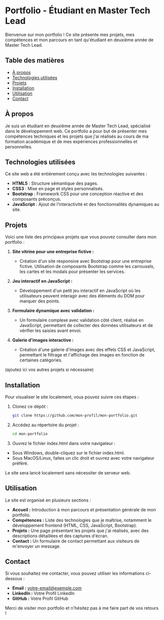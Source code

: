 # Portfolio - Étudiant en Master Tech Lead

Bienvenue sur mon portfolio ! Ce site présente mes projets, mes compétences et mon parcours en tant qu'étudiant en deuxième année de Master Tech Lead.

## Table des matières

- [À propos](#à-propos)
- [Technologies utilisées](#technologies-utilisées)
- [Projets](#projets)
- [Installation](#installation)
- [Utilisation](#utilisation)
- [Contact](#contact)

## À propos

Je suis un étudiant en deuxième année de Master Tech Lead, spécialisé dans le développement web. Ce portfolio a pour but de présenter mes compétences techniques et les projets que j'ai réalisés au cours de ma formation académique et de mes expériences professionnelles et personnelles.

## Technologies utilisées

Ce site web a été entièrement conçu avec les technologies suivantes :

- **HTML5** : Structure sémantique des pages.
- **CSS3** : Mise en page et styles personnalisés.
- **Bootstrap** : Framework CSS pour une conception réactive et des composants préconçus.
- **JavaScript** : Ajout de l'interactivité et des fonctionnalités dynamiques au site.

## Projets

Voici une liste des principaux projets que vous pouvez consulter dans mon portfolio :

1. **Site vitrine pour une entreprise fictive :**
   - Création d'un site responsive avec Bootstrap pour une entreprise fictive. Utilisation de composants Bootstrap comme les carrousels, les cartes et les modals pour présenter les services.

2. **Jeu interactif en JavaScript :**
   - Développement d'un petit jeu interactif en JavaScript où les utilisateurs peuvent interagir avec des éléments du DOM pour marquer des points.

3. **Formulaire dynamique avec validation :**
   - Un formulaire complexe avec validation côté client, réalisé en JavaScript, permettant de collecter des données utilisateurs et de vérifier les saisies avant envoi.

4. **Galerie d'images interactive :**
   - Création d'une galerie d'images avec des effets CSS et JavaScript, permettant le filtrage et l'affichage des images en fonction de certaines catégories.

(ajoutez ici vos autres projets si nécessaire)

## Installation

Pour visualiser le site localement, vous pouvez suivre ces étapes :

1. Clonez ce dépôt :

   ```bash
   git clone https://github.com/mon-profil/mon-portfolio.git

2. Accédez au répertoire du projet :

    ```bash
    cd mon-portfolio

3. Ouvrez le fichier index.html dans votre navigateur :

- Sous Windows, double-cliquez sur le fichier index.html.
- Sous MacOS/Linux, faites un clic droit et ouvrez avec votre navigateur préféré.

Le site sera lancé localement sans nécessiter de serveur web.

## Utilisation

Le site est organisé en plusieurs sections :

- **Accueil :** Introduction à mon parcours et présentation générale de mon portfolio.
- **Compétences :** Liste des technologies que je maîtrise, notamment le développement frontend (HTML, CSS, JavaScript, Bootstrap).
- **Projets :** Une page présentant les projets que j'ai réalisés, avec des descriptions détaillées et des captures d'écran.
- **Contact :** Un formulaire de contact permettant aux visiteurs de m'envoyer un message.

## Contact
Si vous souhaitez me contacter, vous pouvez utiliser les informations ci-dessous :

- **Email :** votre-email@exemple.com
- **LinkedIn :** Votre Profil LinkedIn
- **GitHub :** Votre Profil GitHub

Merci de visiter mon portfolio et n'hésitez pas à me faire part de vos retours !